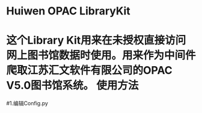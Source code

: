 Huiwen OPAC LibraryKit
=========
这个Library Kit用来在未授权直接访问网上图书馆数据时使用。用来作为中间件爬取江苏汇文软件有限公司的OPAC V5.0图书馆系统。
使用方法
=========
#1.编辑Config.py

